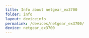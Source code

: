 ```yaml
---
title: Info about netgear_ex3700
folder: info
layout: deviceinfo
permalink: /devices/netgear_ex3700/
device: netgear_ex3700
---
```


